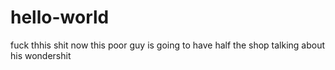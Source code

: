 # hello-world

fuck thhis shit now this poor guy is going to have half the shop talking about his wondershit
